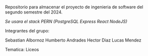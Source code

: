 Repositorio para almacenar el proyecto de ingenieria de software del segundo semestre del 2024.

*Se usara el stack PERN (PostgreSQL Express React NodeJS)*

Integrantes del grupo:

Sebastian Albornoz
Humberto Andrades
Hector Diaz
Lucas Mendez


Tematica: Liceos
